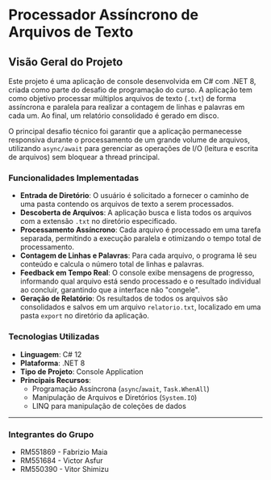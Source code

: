 # Processador Assíncrono de Arquivos de Texto

## Visão Geral do Projeto

Este projeto é uma aplicação de console desenvolvida em C# com .NET 8, criada como parte do desafio de programação do curso. A aplicação tem como objetivo processar múltiplos arquivos de texto (`.txt`) de forma assíncrona e paralela para realizar a contagem de linhas e palavras em cada um. Ao final, um relatório consolidado é gerado em disco.

O principal desafio técnico foi garantir que a aplicação permanecesse responsiva durante o processamento de um grande volume de arquivos, utilizando `async/await` para gerenciar as operações de I/O (leitura e escrita de arquivos) sem bloquear a thread principal.

### Funcionalidades Implementadas

* **Entrada de Diretório**: O usuário é solicitado a fornecer o caminho de uma pasta contendo os arquivos de texto a serem processados.
* **Descoberta de Arquivos**: A aplicação busca e lista todos os arquivos com a extensão `.txt` no diretório especificado.
* **Processamento Assíncrono**: Cada arquivo é processado em uma tarefa separada, permitindo a execução paralela e otimizando o tempo total de processamento.
* **Contagem de Linhas e Palavras**: Para cada arquivo, o programa lê seu conteúdo e calcula o número total de linhas e palavras.
* **Feedback em Tempo Real**: O console exibe mensagens de progresso, informando qual arquivo está sendo processado e o resultado individual ao concluir, garantindo que a interface não "congele".
* **Geração de Relatório**: Os resultados de todos os arquivos são consolidados e salvos em um arquivo `relatorio.txt`, localizado em uma pasta `export` no diretório da aplicação.

### Tecnologias Utilizadas

* **Linguagem**: C# 12
* **Plataforma**: .NET 8
* **Tipo de Projeto**: Console Application
* **Principais Recursos**:
    * Programação Assíncrona (`async`/`await`, `Task.WhenAll`)
    * Manipulação de Arquivos e Diretórios (`System.IO`)
    * LINQ para manipulação de coleções de dados

---

### Integrantes do Grupo

* RM551869 - Fabrizio Maia
* RM551684 - Victor Asfur
* RM550390 - Vitor Shimizu